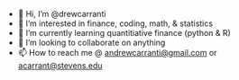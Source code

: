 - 👋 Hi, I’m @drewcarranti
- 👀 I’m interested in finance, coding, math, & statistics
- 🌱 I’m currently learning quantitiative finance (python & R)
- 💞️ I’m looking to collaborate on anything
- 📫 How to reach me @ andrewcarranti@gmail.com or acarrant@stevens.edu

<!---
drewcarranti/drewcarranti is a ✨ special ✨ repository because its `README.md` (this file) appears on your GitHub profile.
You can click the Preview link to take a look at your changes.
--->

